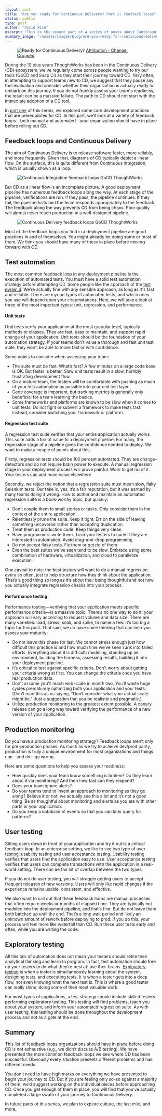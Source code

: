 ```yaml
---
layout: post
title: "Are you ready for Continuous Delivery? Part 2: Feedback loops"
status: public
type: post
author: "David Rice"
excerpt: "This is the second part of a series of posts about Continuous Delivery infrastructure, culture, and process. In this post, we’ll present some of the more common feedback loops your organization should have in place to determine your readiness for Continuous Delivery."
summary_image: "/assets/images/blog/are-you-ready-for-continuous-delivery/feedback_loops.jpg"
---
```


<figure>
  <img src="/assets/images/blog/are-you-ready-for-continuous-delivery/feedback_loops.jpg" alt="Ready for Continuous Delivery?"></img>
  <span class="attribution">
    <a target="_blank" href="https://www.flickr.com/photos/drainrat/14017306767/sizes/l">Attribution - Change: Cropped</a>
  </span>
</figure>

During the 10 plus years ThoughtWorks has been in the Continuous Delivery (CD) ecosystem, we've regularly come across
people wanting to try our tools (GoCD and Snap CI) as they start their journey toward CD. Very often, in attempting to
support teams new to CD, we suggest that they pause any tool evaluation and consider whether their organization is
actually ready to embark on this journey. If you do not frankly assess your team's readiness, the result can be a
massive failure. The path to CD should not start with the immediate adoption of a CD tool.

In [part one](/posts/2016-01-25-are-you-ready-for-continuous-delivery.html) of this series, we explored some core development
practices that are prerequisites for CD. In this part, we'll look at a variety of feedback loops—both manual and
automated—your organization should have in place before rolling out CD.


## Feedback loops and Continuous Delivery

The aim of Continuous Delivery is to release software faster, more reliably, and more frequently. Given that, diagrams
of CD typically depict a linear flow. On the surface, this is quite different from Continuous Integration, which is
usually shown as a loop.

<figure>
  <img src="/assets/images/blog/are-you-ready-for-continuous-delivery/gocd_thoughtworks_continuous_integration_feedback_loops.png"
    alt="Continuous Integration feedback loops GoCD ThoughtWorks" class="size_medium"></img>
</figure>

But CD as a linear flow is an incomplete picture. A good deployment pipeline has numerous feedback loops along the
way. At each stage of the pipeline, verifications are run. If they pass, the pipeline continues. If they fail, the
pipeline halts and the team responds appropriately to the feedback. The feedback along the way prevents CD from being
chaos. Poor quality will almost never reach production in a well-designed pipeline.

<figure>
  <img src="/assets/images/blog/are-you-ready-for-continuous-delivery/gocd_thoughtworks_continuous_delivery_feedback_loops.png"
    alt="Continuous Delivery feedback loops GoCD ThoughtWorks" class="size_medium_large"></img>
</figure>

Most of the feedback loops you find in a deployment pipeline are good practices in and of themselves. You might already
be doing some or most of them. We think you should have many of these in place before moving forward with CD.

## Test automation

The most common feedback loop in any deployment pipeline is the execution of automated tests. You must have a solid test
automation strategy before attempting CD. Some people like the approach of the
[test pyramid](http://martinfowler.com/bliki/TestPyramid.html). We’re actually fine with any sensible approach, as long
as it's fast and reliable. There are myriad types of automated tests, and which ones you use will depend upon your
circumstances. Here, we will take a look at three of the most important types: unit, regression, and performance.

#### Unit tests

Unit tests verify your application at the most granular level, typically methods or classes. They are fast, easy to
maintain, and support rapid change of your application. Unit tests should be the foundation of your automation
strategy. If your teams don't value a thorough and fast unit test suite, they won’t be able to move fast or with
confidence.

Some points to consider when assessing your team:

- The suite must be fast. What’s fast? A few minutes on a large code base is OK. But faster is better. Slow unit tests
  result in a slow, horribly frustrating development flow.
- On a mature team, the testers will be comfortable with pushing as much of your test automation as possible into your
  unit test layer.
- Code coverage is important, but tracking metrics is generally only beneficial for a team learning the basics.
- Some frameworks and platforms are known to be slow when it comes to unit tests. Do not fight or subvert a framework to
  make tests fast. Instead, consider switching your framework or platform.

#### Regression test suite

A regression test suite verifies that your entire application actually works. This suite adds a ton of value to a
deployment pipeline. For many, the regression stage of a pipeline gives the confidence needed to deploy. We want to make
a couple of points about this.

Firstly, regression tests should be 100 percent automated. They are change-detectors and do not require brain power to
execute. A manual regression stage in your deployment process will prove painful. Work to get rid of it. Your testers
can add more value elsewhere.

Secondly, we reject the notion that a regression suite must mean slow, flaky Selenium tests. Our take is, yes, it’s a
fair reputation, but it was earned by many teams doing it wrong. How to author and maintain an automated regression
suite is a book-worthy topic, but quickly:

- Don’t couple them to small stories or tasks. Only consider them in the context of the entire application.
- Relentlessly prune the suite. Keep it tight. Err on the side of leaving something uncovered rather than accepting
  duplication.
- Treat them as production code. Keep things very clean.
- Have programmers write them. Train your testers to code if they are interested in automation. Avoid drag-and-drop
  programming.
- Do not accept flaky tests. Fix them or get rid of them.
- Even the best suites we've seen tend to be slow. Embrace using some combination of hardware, virtualization, and cloud
  to parallelize execution.

One caveat to note: the best testers will want to do a manual regression every so often, just to help structure how they
think about the application. That’s a good thing so long as it’s about their being thoughtful and not how you actually
integrate regression checks into your process.

#### Performance testing

Performance testing—verifying that your application meets specific performance criteria—is a massive topic. There’s no
one way to do it: your approach will vary according to request volume and data size. There are many varieties: load,
stress, soak, and spike, to name a few. It’s too big a topic for this post. That said, we do have some thinking that can
help you assess your maturity:

- Do not leave this phase for last. We cannot stress enough just how difficult this practice is and how much time we’ve
  seen sunk into failed efforts. Everything about it is difficult: modeling, standing up an environment, building the
  harness, assessing results, building it into your deployment pipeline.
- It’s critical to test against specific criteria. Don't worry about getting your criteria wrong at first. You can change
  the criteria once you have real production data.
- Don’t assume you'll reach web-scale in month two. You’ll waste huge cycles prematurely optimizing both your application
  and your tests. (Don’t read this as us saying, "Don’t consider what your actual scale might be." Just a suggestion that
  you be realistic and pragmatic.)
- Utilize production monitoring to the greatest extent possible. A canary release can go a long way toward verifying the
  performance of a new version of your application.

## Production monitoring

Do you have a production monitoring strategy? Feedback loops aren’t only for pre-production phases. As much as we try to
achieve dev/prod parity, production is truly a unique environment for most organizations and things can—and do—go wrong.

Here are some questions to help you assess your readiness:

- How quickly does your team know something is broken? Do they learn about it via monitoring? And then how fast can they
  respond?
- Does your team ignore alerts?
- Do your teams tend to invent an approach to monitoring as they go along? Believe it or not, we actually see this a lot
  and it’s not a good thing. Be as thoughtful about monitoring and alerts as you are with other parts or your application.
- Do you keep a database of events so that you can later query for patterns?

## User testing

Sitting users down in front of your application and try it out is a critical feedback loop. In an enterprise setting, we
like to see two type of user testing: usability testing and user acceptance testing. Usability testing verifies that
users find the application easy to use. User acceptance testing verifies that users can complete transactions with the
application in a real-world setting. There can be fair bit of overlap between the two types.

If you do not do user testing, you will struggle getting users to accept frequent releases of new versions. Users will
only like rapid changes if the experience remains usable, consistent, and effective.

We also want to call out that these feedback loops are manual processes that often require weeks or months of elapsed
time. They are typically not modeled into the deployment pipeline, and that’s fine. But do not leave them both batched
up until the end. That’s a long wait period and likely an unknown amount of rework before deploying to prod. If you do
this, your process will feel more like waterfall than CD. Run these user tests early and often, while you are writing
the code.

## Exploratory testing

All this talk of automation does not mean your testers should retire their analytical thinking and learn to program. In
fact, test automation should free up your testers to do what they're best at: use their
brains. [Exploratory testing](http://testobsessed.com/2006/04/rigorous-exploratory-testing/) is when a tester is
simultaneously learning about the system, designing tests, and executing tests. It is when a tester gets into a deep
flow, not even knowing what the next test is. This is where a good tester can really shine, doing some of their most
valuable work.

For most types of applications, a test strategy should include skilled testers performing exploratory testing. This
testing will find problems, teach you about your system, and inform your automated regression suite. As with user
testing, this testing should be done throughout the development process and not as a gate at the end.

## Summary

This list of feedback loops organizations should have in place before doing CD is not exhaustive (e.g., we didn’t
discuss A/B testing). We have presented the more common feedback loops we see where CD has been successful. Obviously
every situation presents different problems and has different needs.

You don’t need to have high marks on everything we have presented to begin your journey to CD. But if you are feeling
only so-so against a majority of them, we’d suggest working on the individual pieces before approaching CD. Once you get
enough of them in place, you will find that you’ve actually completed a large swath of your journey to Continuous
Delivery.

In future parts of this series, we plan to explore culture, the last mile, and more.
